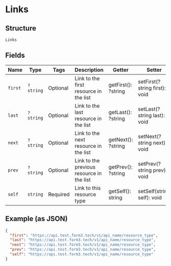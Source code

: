 
# Links

## Structure

`Links`

## Fields

| Name | Type | Tags | Description | Getter | Setter |
|  --- | --- | --- | --- | --- | --- |
| `first` | `?string` | Optional | Link to the first resource in the list | getFirst(): ?string | setFirst(?string first): void |
| `last` | `?string` | Optional | Link to the last resource in the list | getLast(): ?string | setLast(?string last): void |
| `next` | `?string` | Optional | Link to the next resource in the list | getNext(): ?string | setNext(?string next): void |
| `prev` | `?string` | Optional | Link to the previous resource in the list | getPrev(): ?string | setPrev(?string prev): void |
| `self` | `string` | Required | Link to this resource type | getSelf(): string | setSelf(string self): void |

## Example (as JSON)

```json
{
  "first": "https://api.test.form3.tech/v1/api_name/resource_type",
  "last": "https://api.test.form3.tech/v1/api_name/resource_type",
  "next": "https://api.test.form3.tech/v1/api_name/resource_type",
  "prev": "https://api.test.form3.tech/v1/api_name/resource_type",
  "self": "https://api.test.form3.tech/v1/api_name/resource_type"
}
```

